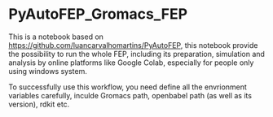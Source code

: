 # PyAutoFEP_Gromacs_FEP
This is a notebook based on https://github.com/luancarvalhomartins/PyAutoFEP, this notebook provide the possibility to run the whole FEP, including its preparation, simulation and analysis by online platforms like Google Colab, especially for people only using windows system.

To successfully use this workflow, you need define all the envrionment variables carefully, inculde Gromacs path, openbabel path (as well as its version), rdkit etc.
